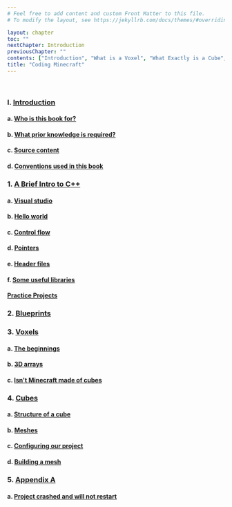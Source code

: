 ```yaml
---
# Feel free to add content and custom Front Matter to this file.
# To modify the layout, see https://jekyllrb.com/docs/themes/#overriding-theme-defaults

layout: chapter
toc: ""
nextChapter: Introduction
previousChapter: ""
contents: ["Introduction", "What is a Voxel", "What Exactly is a Cube", Chunks, "The World", "Noise Generation", "Building our Character", "Interacting with the World", "Moving Blocks and Details"]
title: "Coding Minecraft"
---
```



<br/>
<div class="toc">
  <h3 class="chapter-link">I. <a href="/Introduction">Introduction</a></h3>
  <h4 class="section-link">a. <a href="/Introduction#who-is-this-book-for">Who is this book for?</a></h4>
  <h4 class="section-link">b. <a href="/Introduction#what-prior-knowledge-is-required">What prior knowledge is required?</a></h4>
  <h4 class="section-link">c. <a href="/Introduction#source-content">Source content</a></h4>
  <h4 class="section-link">d. <a href="/Introduction#conventions-used-in-this-book">Conventions used in this book</a></h4>

  <h3 class="chapter-link">1. <a href="/A-Brief-Intro-To-C++">A Brief Intro to C++</a></h3>
  <h4 class="section-link">a. <a href="/A-Brief-Intro-To-C++#visual-studio">Visual studio</a></h4>
  <h4 class="section-link">b. <a href="/A-Brief-Intro-To-C++#hello-world">Hello world</a></h4>
  <h4 class="section-link">c. <a href="/A-Brief-Intro-To-C++#control-flow">Control flow</a></h4>
  <h4 class="section-link">d. <a href="/A-Brief-Intro-To-C++#pointers">Pointers</a></h4>
  <h4 class="section-link">e. <a href="/A-Brief-Intro-To-C++#header-files">Header files</a></h4>
  <h4 class="section-link">f. <a href="/A-Brief-Intro-To-C++#some-useful-libraries">Some useful libraries</a></h4>
  <h4 class="section-link"><a href="/A-Brief-Intro-To-C++#practice-projects">Practice Projects</a></h4>

  <h3 class="chapter-link">2. <a href="/Blueprints">Blueprints</a></h3>

  <h3 class="chapter-link">3. <a href="/Voxels">Voxels</a></h3>
  <h4 class="section-link">a. <a href="/Voxels#the-beginnings">The beginnings</a></h4>
  <h4 class="section-link">b. <a href="/Voxels#3d-arrays">3D arrays</a></h4>
  <h4 class="section-link">c. <a href="/Voxels#isnt-minecraft-cubes">Isn't Minecraft made of cubes</a></h4>


  <h3 class="chapter-link">4. <a href="/Cubes">Cubes</a></h3>
  <h4 class="section-link">a. <a href="/Cubes#structure-of-a-cube">Structure of a cube</a></h4>
  <h4 class="section-link">b. <a href="/Cubes#meshes">Meshes</a></h4>
  <h4 class="section-link">c. <a href="/Cubes#configuring-our-project">Configuring our project</a></h4>
  <h4 class="section-link">d. <a href="/Cubes#building-a-mesh">Building a mesh</a></h4>


  <h3 class="chapter-link">5. <a href="/Appendix-A">Appendix A</a></h3>
  <h4 class="section-link">a. <a href="/Appendix-A#project-crashed-and-will-not-restart">Project crashed and will not restart</a></h4>
</div>
